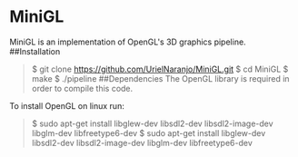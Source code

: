# MiniGL
MiniGL is an implementation of OpenGL's 3D graphics pipeline.
##Installation
>$ git clone https://github.com/UrielNaranjo/MiniGL.git
>$ cd MiniGL
>$ make
>$ ./pipeline 
##Dependencies
The OpenGL library is required in order to compile this code.
   
To install OpenGL on linux run: 
>$ sudo apt-get install libglew-dev libsdl2-dev libsdl2-image-dev libglm-dev libfreetype6-dev
>$ sudo apt-get install libglew-dev libsdl2-dev libsdl2-image-dev libglm-dev libfreetype6-dev
